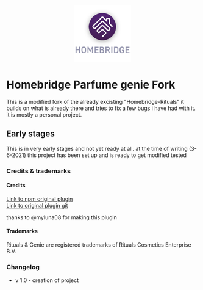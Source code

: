 
<p align="center">

<img src="https://github.com/homebridge/branding/raw/master/logos/homebridge-wordmark-logo-vertical.png" width="150">

</p>


# Homebridge Parfume genie Fork

This is a modified fork of the already excisting "Homebridge-Rituals" it builds on what is already there and tries to fix a few bugs i have had with it.
it is mostly a personal project.

## Early stages

This is in very early stages and not yet ready at all. at the time of writing (3-6-2021) this project has been set up and is ready to get modified tested


### Credits & trademarks

#### Credits

<a href="https://www.npmjs.com/package/homebridge-rituals">Link to npm original plugin</a> <br/>
<a href="https://github.com/myluna08/homebridge-rituals">Link to original plugin git</a>

thanks to @myluna08 for making this plugin

#### Trademarks

Rituals & Genie are registered trademarks of Rituals Cosmetics Enterprise B.V.

### Changelog

<ul>
  <li>v 1.0 - creation of project</li>
</ul>


